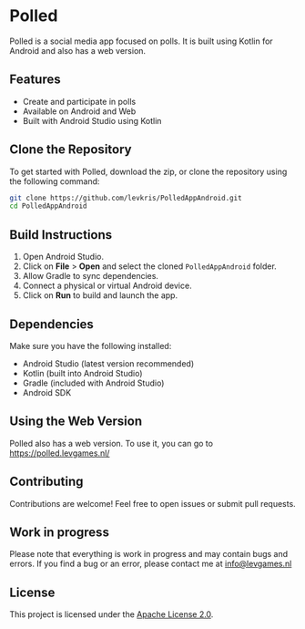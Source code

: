 # Polled

Polled is a social media app focused on polls. It is built using Kotlin for Android and also has a web version.

## Features
- Create and participate in polls
- Available on Android and Web
- Built with Android Studio using Kotlin

## Clone the Repository
To get started with Polled, download the zip, or clone the repository using the following command:
```sh
git clone https://github.com/levkris/PolledAppAndroid.git
cd PolledAppAndroid
```

## Build Instructions
1. Open Android Studio.
2. Click on **File** > **Open** and select the cloned `PolledAppAndroid` folder.
3. Allow Gradle to sync dependencies.
4. Connect a physical or virtual Android device.
5. Click on **Run** to build and launch the app.

## Dependencies
Make sure you have the following installed:
- Android Studio (latest version recommended)
- Kotlin (built into Android Studio)
- Gradle (included with Android Studio)
- Android SDK

## Using the Web Version
Polled also has a web version. To use it, you can go to https://polled.levgames.nl/

## Contributing
Contributions are welcome! Feel free to open issues or submit pull requests.

## Work in progress
Please note that everything is work in progress and may contain bugs and errors. If you find a bug or an error, please contact me at [info@levgames.nl](mailto:info@levgames.nl)

## License
This project is licensed under the [Apache License 2.0](LICENSE).
